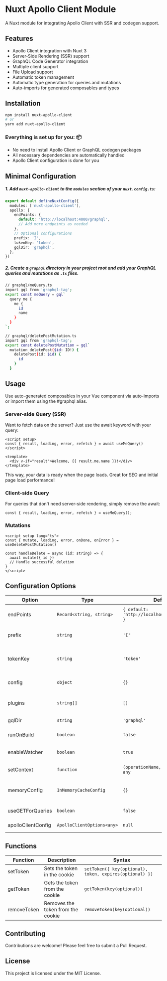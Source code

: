 # Nuxt Apollo Client Module

A Nuxt module for integrating Apollo Client with SSR and codegen support.

## Features

- Apollo Client integration with Nuxt 3
- Server-Side Rendering (SSR) support
- GraphQL Code Generator integration
- Multiple client support
- File Upload support
- Automatic token management
- Automatic type generation for queries and mutations
- Auto-imports for generated composables and types

## Installation

```bash
npm install nuxt-apollo-client
# or
yarn add nuxt-apollo-client
```

### Everything is set up for you: 📦

- No need to install Apollo Client or GraphQL codegen packages
- All necessary dependencies are automatically handled
- Apollo Client configuration is done for you

## Minimal Configuration

##### 1. Add `nuxt-apollo-client` to the `modules` section of your `nuxt.config.ts`:

```typescript
export default defineNuxtConfig({
  modules: ['nuxt-apollo-client'],
  apollo: {
    endPoints: {
      default: 'http://localhost:4000/graphql',
      // Add more endpoints as needed
    },
    // Optional configurations
    prefix: 'I',
    tokenKey: 'token',
    gqlDir: 'graphql',
  },
})
```

##### 2. Create a `graphql` directory in your project root and add your GraphQL queries and mutations as `.ts` files.

```bash
// graphql/meQuery.ts
import gql from 'graphql-tag';
export const meQuery = gql`
  query me {
    me {
      id
      name
    }
  }
`;

// graphql/deletePostMutation.ts
import gql from 'graphql-tag';
export const deletePostMutation = gql`
  mutation deletePost($id: ID!) {
    deletePost(id: $id) {
      id
    }
  }

```

## Usage

Use auto-generated composables in your Vue component via auto-imports or import them using the #graphql alias.

### Server-side Query (SSR)

Want to fetch data on the server? Just use the await keyword with your query:

```vue
<script setup>
const { result, loading, error, refetch } = await useMeQuery()
</script>

<template>
  <div v-if="result">Welcome, {{ result.me.name }}!</div>
</template>
```

This way, your data is ready when the page loads. Great for SEO and initial page load performance!

### Client-side Query

For queries that don't need server-side rendering, simply remove the await:

```vue
const { result, loading, error, refetch } = useMeQuery();
```

### Mutations

```vue
<script setup lang="ts">
const { mutate, loading, error, onDone, onError } = useDeletePostMutation()

const handleDelete = async (id: string) => {
  await mutate({ id })
  // Handle successful deletion
}
</script>
```

## Configuration Options

| Option             | Type                       | Default                                        | Description                              |
| ------------------ | -------------------------- | ---------------------------------------------- | ---------------------------------------- |
| endPoints          | `Record<string, string>`   | `{ default: 'http://localhost:4000/graphql' }` | GraphQL endpoint URLs                    |
| prefix             | `string`                   | `'I'`                                          | Prefix for generated types               |
| tokenKey           | `string`                   | `'token'`                                      | Key for storing the authentication token |
| config             | `object`                   | `{}`                                           | Additional configuration for codegen     |
| plugins            | `string[]`                 | `[]`                                           | Additional plugins for codegen           |
| gqlDir             | `string`                   | `'graphql'`                                    | Directory for GraphQL files              |
| runOnBuild         | `boolean`                  | `false`                                        | Run codegen on build                     |
| enableWatcher      | `boolean`                  | `true`                                         | Enable file watcher for codegen          |
| setContext         | `function`                 | `(operationName, variables) => any`            | Set context for codegen                  |
| memoryConfig       | `InMemoryCacheConfig`      | `{}`                                           | Memory cache config for Apollo Client    |
| useGETForQueries   | `boolean`                  | `false`                                        | Use GET for queries                      |
| apolloClientConfig | `ApolloClientOptions<any>` | `null`                                         | Apollo Client config                     |

## Functions

| Function    | Description                       | Syntax                                                  |
| ----------- | --------------------------------- | ------------------------------------------------------- |
| setToken    | Sets the token in the cookie      | `setToken({ key(optional), token, expires(optional) })` |
| getToken    | Gets the token from the cookie    | `getToken(key(optional))`                               |
| removeToken | Removes the token from the cookie | `removeToken(key(optional))`                            |

## Contributing

Contributions are welcome! Please feel free to submit a Pull Request.

## License

This project is licensed under the MIT License.
